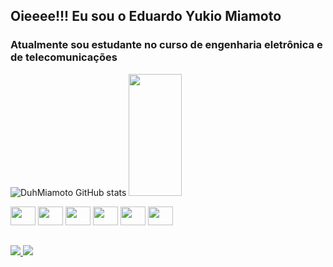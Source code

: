 ## Oieeee!!! Eu sou o Eduardo Yukio Miamoto
<h3> Atualmente sou estudante no curso de engenharia eletrônica e de telecomunicações</h3>


![DuhMiamoto GitHub stats](https://github-readme-stats.vercel.app/api?username=DuhMiamoto&show_icons=true&theme=tokyonight)
<img width="41%" height="195px" src="https://github-readme-stats.vercel.app/api/top-langs/?username=DuhMiamoto&layout=compact&hide_border=true&title_color=ff91a4&text_color=ff91a4&bg_color=0d1117" />
<div>
  <img aling="center" height="30" width="40" src="https://cdn.jsdelivr.net/gh/devicons/devicon/icons/python/python-original.svg" />
  <img aling="center" height="30" width="40" src="https://cdn.jsdelivr.net/gh/devicons/devicon/icons/matlab/matlab-original.svg" />
  <img aling="center" height="30" width="40" src="https://cdn.jsdelivr.net/gh/devicons/devicon/icons/figma/figma-original.svg" />
  <img aling="center" height="30" width="40" src="https://cdn.jsdelivr.net/gh/devicons/devicon/icons/html5/html5-original.svg" />
  <img aling="center" height="30" width="40" src="https://cdn.jsdelivr.net/gh/devicons/devicon/icons/css3/css3-original.svg" />
  <img aling="center" height="30" width="40" src="https://cdn.jsdelivr.net/gh/devicons/devicon/icons/javascript/javascript-original.svg" />
</div> 

##

<div>
  <a href="mailto:eduardo.yukio-miamoto@unesp.br"><img src="https://img.shields.io/badge/Gmail-D14836?style=for-the-badge&logo=gmail&logoColor=white">
  <a href="linkedin.com/in/eduardo-yukio-miamoto-a46465277"><img src="https://img.shields.io/badge/LinkedIn-0077B5?style=for-the-badge&logo=linkedin&logoColor=white">
</div>

